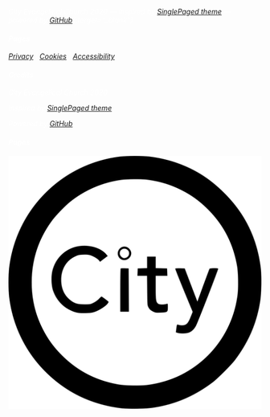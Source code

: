 <i class="fa fa-copyright" aria-hidden="true" style="color:white"> City Evangelical Church 2020
&mdash;
inspired by [SinglePaged theme](https://github.com/t413/SinglePaged)
&mdash;
powered by [GitHub](http://www.github.com){:target="_blank"} <i class="fa fa-github" aria-hidden="true" style="color:white"></i>


<div class="row features">
  <div class="col s12 m4 feature">
    <h4> Pages </h4>
    <p class="feature-description"><a href="/privacy">Privacy</a> | <a href="/cookies">Cookies</a> | <a href="/ accessibility">Accessibility</a></p>
  </div>
  <div class="col s12 m4 feature">
    <h4> Credits </h4>
    <p class="feature-description"><i class="fa fa-copyright" aria-hidden="true" style="color:white"></i> City Evangelical Church 2020</p>
    <p class="feature-description">Inspired by <a href="https://github.com/t413/SinglePaged" target="_blank">SinglePaged theme</a></p>
    <p class="feature-description">Powered by <a href="https://www.github.com" target="_blank">GitHub <i class="fa fa-github" aria-hidden="true" style="color:white"></i></a></p>
  </div>
  <div class="col s12 m4 feature">
    <h4> Pages </h4>
    <p class="feature-description"><img src="/img/safari-pinned-tab.svg" alt="City Evangelical Church logo";" /></p>
  </div>
</div>
